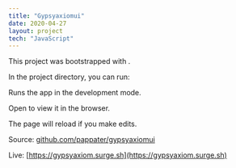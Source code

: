 ```yaml
---
title: "Gypsyaxiomui"
date: 2020-04-27
layout: project
tech: "JavaScript"
---
```


This project was bootstrapped with .

In the project directory, you can run:

Runs the app in the development mode.<br />

Open  to view it in the browser.

The page will reload if you make edits.<br />

Source: [github.com/pappater/gypsyaxiomui](https://github.com/pappater/gypsyaxiomui)

Live: [https://gypsyaxiom.surge.sh](https://gypsyaxiom.surge.sh)
